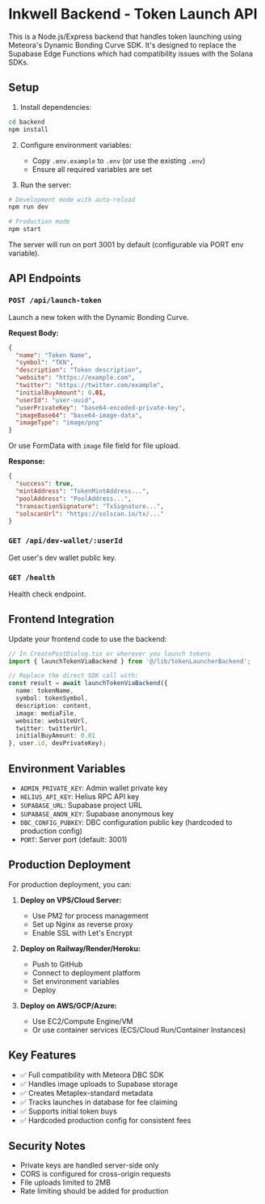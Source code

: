 # Inkwell Backend - Token Launch API

This is a Node.js/Express backend that handles token launching using Meteora's Dynamic Bonding Curve SDK. It's designed to replace the Supabase Edge Functions which had compatibility issues with the Solana SDKs.

## Setup

1. Install dependencies:
```bash
cd backend
npm install
```

2. Configure environment variables:
   - Copy `.env.example` to `.env` (or use the existing `.env`)
   - Ensure all required variables are set

3. Run the server:
```bash
# Development mode with auto-reload
npm run dev

# Production mode
npm start
```

The server will run on port 3001 by default (configurable via PORT env variable).

## API Endpoints

### `POST /api/launch-token`
Launch a new token with the Dynamic Bonding Curve.

**Request Body:**
```json
{
  "name": "Token Name",
  "symbol": "TKN",
  "description": "Token description",
  "website": "https://example.com",
  "twitter": "https://twitter.com/example",
  "initialBuyAmount": 0.01,
  "userId": "user-uuid",
  "userPrivateKey": "base64-encoded-private-key",
  "imageBase64": "base64-image-data",
  "imageType": "image/png"
}
```

Or use FormData with `image` file field for file upload.

**Response:**
```json
{
  "success": true,
  "mintAddress": "TokenMintAddress...",
  "poolAddress": "PoolAddress...",
  "transactionSignature": "TxSignature...",
  "solscanUrl": "https://solscan.io/tx/..."
}
```

### `GET /api/dev-wallet/:userId`
Get user's dev wallet public key.

### `GET /health`
Health check endpoint.

## Frontend Integration

Update your frontend code to use the backend:

```typescript
// In CreatePostDialog.tsx or wherever you launch tokens
import { launchTokenViaBackend } from '@/lib/tokenLauncherBackend';

// Replace the direct SDK call with:
const result = await launchTokenViaBackend({
  name: tokenName,
  symbol: tokenSymbol,
  description: content,
  image: mediaFile,
  website: websiteUrl,
  twitter: twitterUrl,
  initialBuyAmount: 0.01
}, user.id, devPrivateKey);
```

## Environment Variables

- `ADMIN_PRIVATE_KEY`: Admin wallet private key
- `HELIUS_API_KEY`: Helius RPC API key
- `SUPABASE_URL`: Supabase project URL
- `SUPABASE_ANON_KEY`: Supabase anonymous key
- `DBC_CONFIG_PUBKEY`: DBC configuration public key (hardcoded to production config)
- `PORT`: Server port (default: 3001)

## Production Deployment

For production deployment, you can:

1. **Deploy on VPS/Cloud Server:**
   - Use PM2 for process management
   - Set up Nginx as reverse proxy
   - Enable SSL with Let's Encrypt

2. **Deploy on Railway/Render/Heroku:**
   - Push to GitHub
   - Connect to deployment platform
   - Set environment variables
   - Deploy

3. **Deploy on AWS/GCP/Azure:**
   - Use EC2/Compute Engine/VM
   - Or use container services (ECS/Cloud Run/Container Instances)

## Key Features

- ✅ Full compatibility with Meteora DBC SDK
- ✅ Handles image uploads to Supabase storage
- ✅ Creates Metaplex-standard metadata
- ✅ Tracks launches in database for fee claiming
- ✅ Supports initial token buys
- ✅ Hardcoded production config for consistent fees

## Security Notes

- Private keys are handled server-side only
- CORS is configured for cross-origin requests
- File uploads limited to 2MB
- Rate limiting should be added for production